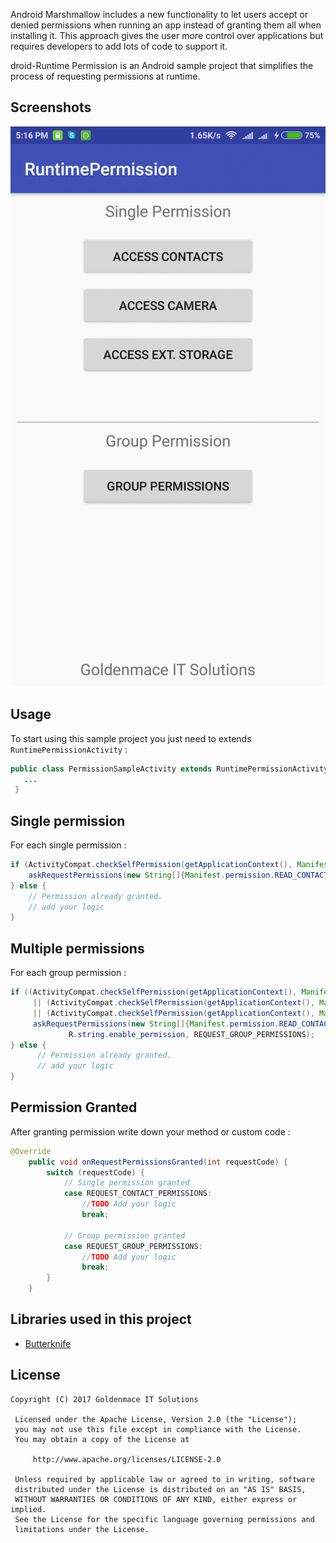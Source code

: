 Android Marshmallow includes a new functionality to let users accept or denied permissions when running an app instead of granting them all when installing it. This approach gives the user more control over applications but requires developers to add lots of code to support it.

droid-Runtime Permission is an Android sample project that simplifies the process of requesting permissions at runtime.

Screenshots
-----------

![screenshot][1]

Usage
-----

To start using this sample project you just need to extends `RuntimePermissionActivity` :

```java
public class PermissionSampleActivity extends RuntimePermissionActivity {
   ...
 }
```

Single permission
-----
For each single permission :

```java
if (ActivityCompat.checkSelfPermission(getApplicationContext(), Manifest.permission.READ_CONTACTS) != PackageManager.PERMISSION_GRANTED) {
    askRequestPermissions(new String[]{Manifest.permission.READ_CONTACTS}, R.string.enable_permission, REQUEST_CONTACT_PERMISSIONS);
} else {
    // Permission already granted. 
    // add your logic
}
```


Multiple permissions
-----
For each group permission :

```java
if ((ActivityCompat.checkSelfPermission(getApplicationContext(), Manifest.permission.READ_CONTACTS) != PackageManager.PERMISSION_GRANTED)
     || (ActivityCompat.checkSelfPermission(getApplicationContext(), Manifest.permission.CAMERA) != PackageManager.PERMISSION_GRANTED)
     || (ActivityCompat.checkSelfPermission(getApplicationContext(), Manifest.permission.WRITE_EXTERNAL_STORAGE) != PackageManager.PERMISSION_GRANTED)) {
     askRequestPermissions(new String[]{Manifest.permission.READ_CONTACTS, Manifest.permission.CAMERA, Manifest.permission.WRITE_EXTERNAL_STORAGE},
             R.string.enable_permission, REQUEST_GROUP_PERMISSIONS);
} else {
      // Permission already granted. 
      // add your logic
}
```
Permission Granted
-----
After granting permission write down your method or custom code :

```java
@Override
    public void onRequestPermissionsGranted(int requestCode) {
        switch (requestCode) {
            // Single permission granted
            case REQUEST_CONTACT_PERMISSIONS:
                //TODO Add your logic
                break;
            
            // Group permission granted
            case REQUEST_GROUP_PERMISSIONS:
                //TODO Add your logic
                break;
        }
    }
```

Libraries used in this project
------------------------------

* [Butterknife][2]

License
-------

    Copyright (C) 2017 Goldenmace IT Solutions
     
     Licensed under the Apache License, Version 2.0 (the "License");
     you may not use this file except in compliance with the License.
     You may obtain a copy of the License at
     
         http://www.apache.org/licenses/LICENSE-2.0
    
     Unless required by applicable law or agreed to in writing, software
     distributed under the License is distributed on an "AS IS" BASIS,
     WITHOUT WARRANTIES OR CONDITIONS OF ANY KIND, either express or implied.
     See the License for the specific language governing permissions and
     limitations under the License.

[1]: ./art/gmits.gif
[2]: https://github.com/JakeWharton/butterknife
